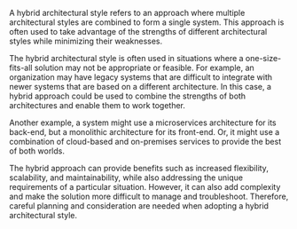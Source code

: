 
A hybrid architectural style refers to an approach where multiple architectural styles are combined to form a single system. This approach is often used to take advantage of the strengths of different architectural styles while minimizing their weaknesses.

The hybrid architectural style is often used in situations where a one-size-fits-all solution may not be appropriate or feasible. For example, an organization may have legacy systems that are difficult to integrate with newer systems that are based on a different architecture. In this case, a hybrid approach could be used to combine the strengths of both architectures and enable them to work together.

Another example, a system might use a microservices architecture for its back-end, but a monolithic architecture for its front-end. Or, it might use a combination of cloud-based and on-premises services to provide the best of both worlds.

The hybrid approach can provide benefits such as increased flexibility, scalability, and maintainability, while also addressing the unique requirements of a particular situation. However, it can also add complexity and make the solution more difficult to manage and troubleshoot. Therefore, careful planning and consideration are needed when adopting a hybrid architectural style.
